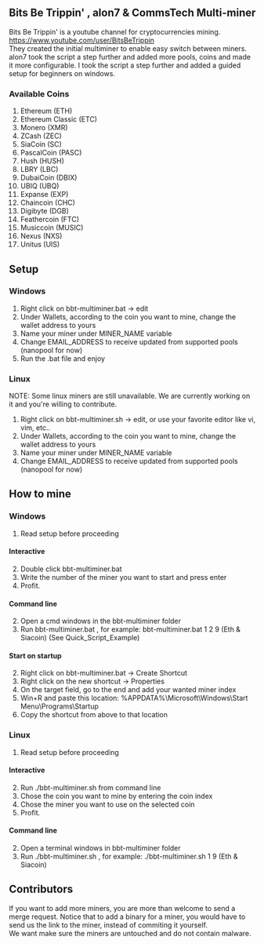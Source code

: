 ## Bits Be Trippin' , alon7 & CommsTech Multi-miner

Bits Be Trippin' is a youtube channel for cryptocurrencies mining. 
https://www.youtube.com/user/BitsBeTrippin  
They created the initial multiminer to enable easy switch between miners.  
alon7 took the script a step further and added more pools, coins and made it more configurable.
I took the script a step further and added a guided setup for beginners on windows.  

### Available Coins
1.  Ethereum (ETH)
2.  Ethereum Classic (ETC)
3.  Monero (XMR)
4.  ZCash (ZEC)
5.  SiaCoin (SC)
6.  PascalCoin (PASC)
7.  Hush (HUSH)
8.  LBRY (LBC)
9.  DubaiCoin (DBIX)
10. UBIQ (UBQ)
11. Expanse (EXP)
12. Chaincoin (CHC)
13. Digibyte (DGB)
14. Feathercoin (FTC)
15. Musiccoin (MUSIC)
16. Nexus (NXS)
17. Unitus (UIS)

## Setup

### Windows
1. Right click on bbt-multiminer.bat -> edit 
2. Under Wallets, according to the coin you want to mine, change the wallet address to yours
3. Name your miner under MINER_NAME variable
4. Change EMAIL_ADDRESS to receive updated from supported pools (nanopool for now)
5. Run the .bat file and enjoy

### Linux
NOTE: Some linux miners are still unavailable. We are currently working on it and you're willing to contribute.

1. Right click on bbt-multiminer.sh -> edit, or use your favorite editor like vi, vim, etc..
2. Under Wallets, according to the coin you want to mine, change the wallet address to yours
3. Name your miner under MINER_NAME variable
4. Change EMAIL_ADDRESS to receive updated from supported pools (nanopool for now)


## How to mine
### Windows
1. Read setup before proceeding
#### Interactive
2. Double click bbt-multiminer.bat
3. Write the number of the miner you want to start and press enter
4. Profit.
#### Command line
2. Open a cmd windows in the bbt-multiminer folder
3. Run bbt-multiminer.bat <miner index>, for example: bbt-multiminer.bat 1 2 9 (Eth & Siacoin) (See Quick_Script_Example)
#### Start on startup
2. Right click on bbt-multiminer.bat -> Create Shortcut
3. Right click on the new shortcut -> Properties
4. On the target field, go to the end and add your wanted miner index
5. Win+R and paste this location: %APPDATA%\Microsoft\Windows\Start Menu\Programs\Startup
6. Copy the shortcut from above to that location

### Linux
1. Read setup before proceeding
#### Interactive
2. Run ./bbt-multiminer.sh from command line
3. Chose the coin you want to mine by entering the coin index
4. Chose the miner you want to use on the selected coin
5. Profit.
#### Command line
2. Open a terminal windows in bbt-multiminer folder
3. Run ./bbt-multiminer.sh <coin index> <miner index>, for example: ./bbt-multiminer.sh 1 9 (Eth & Siacoin)


## Contributors

If you want to add more miners, you are more than welcome to send a merge request. 
Notice that to add a binary for a miner, you would have to send us the link to the miner, instead of commiting it yourself.  
We want make sure the miners are untouched and do not contain malware.
